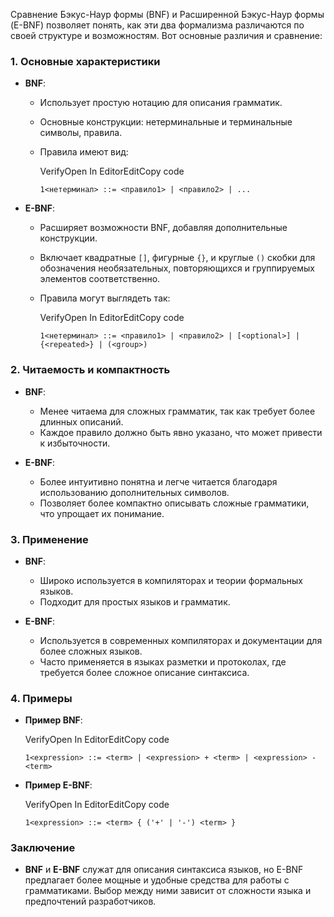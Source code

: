 Сравнение Бэкус-Наур формы (BNF) и Расширенной Бэкус-Наур формы (E-BNF) позволяет понять, как эти два формализма различаются по своей структуре и возможностям. Вот основные различия и сравнение:

### 1. Основные характеристики

- **BNF**:
    
    - Использует простую нотацию для описания грамматик.
    - Основные конструкции: нетерминальные и терминальные символы, правила.
    - Правила имеют вид:
        
        VerifyOpen In EditorEditCopy code
        
        `1<нетерминал> ::= <правило1> | <правило2> | ...`
        
- **E-BNF**:
    
    - Расширяет возможности BNF, добавляя дополнительные конструкции.
    - Включает квадратные `[]`, фигурные `{}`, и круглые `()` скобки для обозначения необязательных, повторяющихся и группируемых элементов соответственно.
    - Правила могут выглядеть так:
        
        VerifyOpen In EditorEditCopy code
        
        `1<нетерминал> ::= <правило1> | <правило2> | [<optional>] | {<repeated>} | (<group>)`
        

### 2. Читаемость и компактность

- **BNF**:
    
    - Менее читаема для сложных грамматик, так как требует более длинных описаний.
    - Каждое правило должно быть явно указано, что может привести к избыточности.
- **E-BNF**:
    
    - Более интуитивно понятна и легче читается благодаря использованию дополнительных символов.
    - Позволяет более компактно описывать сложные грамматики, что упрощает их понимание.

### 3. Применение

- **BNF**:
    
    - Широко используется в компиляторах и теории формальных языков.
    - Подходит для простых языков и грамматик.
- **E-BNF**:
    
    - Используется в современных компиляторах и документации для более сложных языков.
    - Часто применяется в языках разметки и протоколах, где требуется более сложное описание синтаксиса.

### 4. Примеры

- **Пример BNF**:
    
    VerifyOpen In EditorEditCopy code
    
    `1<expression> ::= <term> | <expression> + <term> | <expression> - <term>`
    
- **Пример E-BNF**:
    
    VerifyOpen In EditorEditCopy code
    
    `1<expression> ::= <term> { ('+' | '-') <term> }`
    

### Заключение

- **BNF** и **E-BNF** служат для описания синтаксиса языков, но E-BNF предлагает более мощные и удобные средства для работы с грамматиками. Выбор между ними зависит от сложности языка и предпочтений разработчиков.